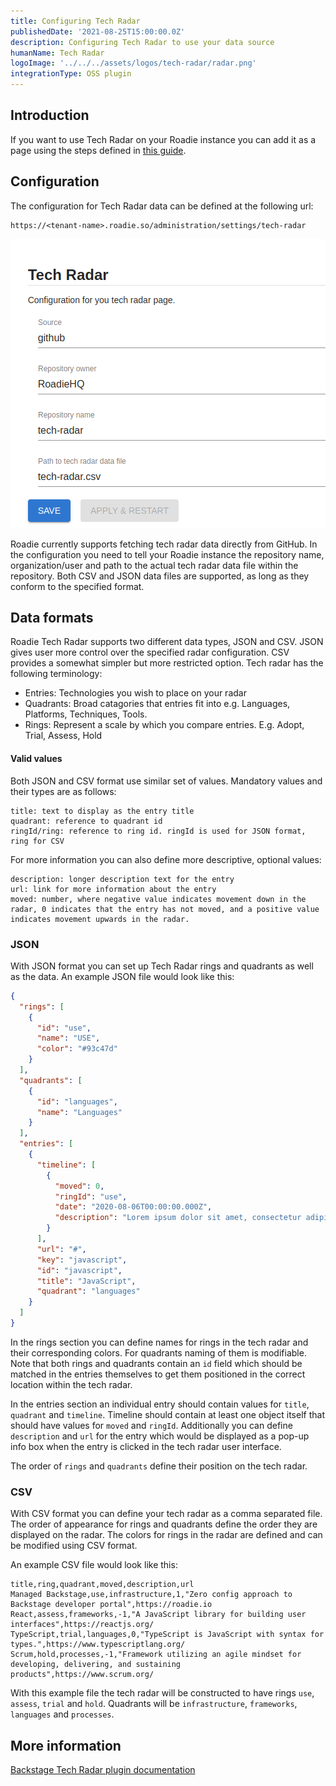 ```yaml
---
title: Configuring Tech Radar
publishedDate: '2021-08-25T15:00:00.0Z'
description: Configuring Tech Radar to use your data source
humanName: Tech Radar
logoImage: '../../../assets/logos/tech-radar/radar.png'
integrationType: OSS plugin
---
```


## Introduction

If you want to use Tech Radar on your Roadie instance you can add it as a page using the steps defined in [this guide](/docs/getting-started/updating-the-ui#updating-the-sidebar).


## Configuration

The configuration for Tech Radar data can be defined at the following url:
```text
https://<tenant-name>.roadie.so/administration/settings/tech-radar
```

![Tech Radar Settings](./radar-settings.png)

Roadie currently supports fetching tech radar data directly from GitHub. In the configuration you need to tell your Roadie instance the repository name, organization/user and path to the actual tech radar data file within the repository. Both CSV and JSON data files are supported, as long as they conform to the specified format. 


## Data formats

Roadie Tech Radar supports two different data types, JSON and CSV. JSON gives user more control over the specified radar configuration. CSV provides a somewhat simpler but more restricted option.
Tech radar has the following terminology:

* Entries: Technologies you wish to place on your radar
* Quadrants: Broad catagories that entries fit into e.g. Languages, Platforms, Techniques, Tools.
* Rings: Represent a scale by which you compare entries. E.g. Adopt, Trial, Assess, Hold


#### Valid values

Both JSON and CSV format use similar set of values. Mandatory values and their types are as follows:
```
title: text to display as the entry title
quadrant: reference to quadrant id
ringId/ring: reference to ring id. ringId is used for JSON format, ring for CSV
```

For more information you can also define more descriptive, optional values:


```
description: longer description text for the entry
url: link for more information about the entry
moved: number, where negative value indicates movement down in the radar, 0 indicates that the entry has not moved, and a positive value indicates movement upwards in the radar.
```

### JSON

With JSON format you can set up Tech Radar rings and quadrants as well as the data. An example JSON file would look like this:

```json
{
  "rings": [
    {
      "id": "use",
      "name": "USE",
      "color": "#93c47d"
    }
  ],
  "quadrants": [
    {
      "id": "languages",
      "name": "Languages"
    }
  ],
  "entries": [
    {
      "timeline": [
        {
          "moved": 0,
          "ringId": "use",
          "date": "2020-08-06T00:00:00.000Z",
          "description": "Lorem ipsum dolor sit amet, consectetur adipiscing elit, sed do eiusmod tempor incididunt ut labore et dolore magna aliqua"
        }
      ],
      "url": "#",
      "key": "javascript",
      "id": "javascript",
      "title": "JavaScript",
      "quadrant": "languages"
    }
  ]
}
```

In the rings section you can define names for rings in the tech radar and their corresponding colors. For quadrants naming of them is modifiable. Note that both rings and quadrants contain an `id` field which should be matched in the entries themselves to get them positioned in the correct location within the tech radar.    

In the entries section an individual entry should contain values for `title`, `quadrant` and `timeline`. Timeline should contain at least one object itself that should have values for `moved` and `ringId`. Additionally you can define `description` and `url` for the entry which would be displayed as a pop-up info box when the entry is clicked in the tech radar user interface.   

The order of `rings` and `quadrants` define their position on the tech radar.


### CSV

With CSV format you can define your tech radar as a comma separated file. The order of appearance for rings and quadrants define the order they are displayed on the radar. The colors for rings in the radar are defined and can be modified using CSV format. 

An example CSV file would look like this:
```csv
title,ring,quadrant,moved,description,url
Managed Backstage,use,infrastructure,1,"Zero config approach to Backstage developer portal",https://roadie.io
React,assess,frameworks,-1,"A JavaScript library for building user interfaces",https://reactjs.org/
TypeScript,trial,languages,0,"TypeScript is JavaScript with syntax for types.",https://www.typescriptlang.org/
Scrum,hold,processes,-1,"Framework utilizing an agile mindset for developing, delivering, and sustaining products",https://www.scrum.org/
```

With this example file the tech radar will be constructed to have rings `use`, `assess`, `trial` and `hold`. Quadrants will be `infrastructure`, `frameworks`, `languages` and `processes`.


## More information

[Backstage Tech Radar plugin documentation](https://github.com/backstage/backstage/blob/master/plugins/tech-radar/README.md)
